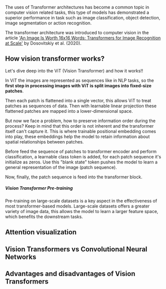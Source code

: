 The uses of Transformer architectures has become a common topic in computer vision related tasks, this type of models has demonstrated a superior performance in task such as image classification, object detection, image segmentation or action recognition.

The transformer architecture was introduced to computer vision in the article ['An Image Is Worth 16x16 Words: Transformers for Image Recognition at Scale'](https://arxiv.org/pdf/2010.11929v2.pdf) by Dosovitskiy et al. (2020).

## How vision transformer works?

Let's dive deep into the ViT (Vision Transformer) and how it works!!

In ViT the images are represented as sequences like in NLP tasks, so the **first step in processing images with ViT is split images into fixed-size patches**.

Then each patch is flattened into a single vector, this allows ViT to treat patches as sequences of data. Then with learnable linear projection these flattened patches are mapped into a lower-dimensional space.

But now we face a problem, how to preserve information order during the process? Keep in mind that this order is not inherent and the transformer itself can't capture it. This is where trainable positional embedding comes into play, these embeddings help the model to retain information about spatial relationships between patches.

Before feed the sequence of patches to transformer encoder and perform classification, a learnable class token is added, for each patch sequence it's initialize as zeros. Use this "blank state" token pushes the model to learn a general representation of the image (patch sequence).

Now, finally, the patch sequence is feed into the transformer block.
##### Vision Transformer Pre-training
Pre-training on large-scale datasets is a key aspect in the effectiveness of most transformer-based models. Large-scale datasets offers a greater variety of image data, this allows the model to learn a larger feature space, which benefits the downstream tasks.

## Attention visualization
## Vision Transformers vs Convolutional Neural Networks

## Advantages and disadvantages of Vision Transformers

